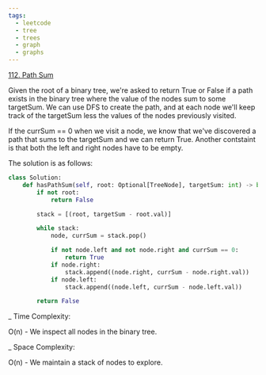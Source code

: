 ```yaml
---
tags:
  - leetcode
  - tree
  - trees
  - graph
  - graphs
---
```


<a href="https://leetcode.com/problems/path-sum/">112. Path Sum</a>

Given the root of a binary tree, we're asked to return True or False if a path
exists in the binary tree where the value of the nodes sum to some targetSum. We
can use DFS to create the path, and at each node we'll keep track of the
targetSum less the values of the nodes previously visited.

If the currSum == 0 when we visit a node, we know that we've discovered a path
that sums to the targetSum and we can return True. Another contstaint is that
both the left and right nodes have to be empty.

The solution is as follows:

```python
class Solution:
    def hasPathSum(self, root: Optional[TreeNode], targetSum: int) -> bool:
        if not root:
            return False

        stack = [(root, targetSum - root.val)]

        while stack:
            node, currSum = stack.pop()

            if not node.left and not node.right and currSum == 0:
                return True
            if node.right:
                stack.append((node.right, currSum - node.right.val))
            if node.left:
                stack.append((node.left, currSum - node.left.val))

        return False
```

\_ Time Complexity:

O(n) - We inspect all nodes in the binary tree.

\_ Space Complexity:

O(n) - We maintain a stack of nodes to explore.
